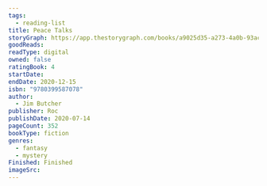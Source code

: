 ```yaml
---
tags:
  - reading-list
title: Peace Talks
storyGraph: https://app.thestorygraph.com/books/a9025d35-a273-4a0b-93ac-0006bdaa47ff
goodReads:
readType: digital
owned: false
ratingBook: 4
startDate:
endDate: 2020-12-15
isbn: "9780399587078"
author:
  - Jim Butcher
publisher: Roc
publishDate: 2020-07-14
pageCount: 352
bookType: fiction
genres:
  - fantasy
  - mystery
Finished: Finished
imageSrc:
---
```


